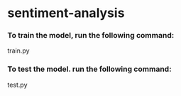 # sentiment-analysis
### To train the model, run the following command:
train.py
### To test the model. run the following command:
test.py
